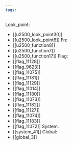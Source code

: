 ```yaml
---
tags:
---
```

Look_point:
- [[u2500_look_point30]]
- [[u2500_look_point6]]
Fn:
- [[u2500_function8]]
- [[u2500_function7]]
- [[u2500_function17]]
Flag:
- [[flag_11128]]
- [[flag_9623]]
- [[flag_11075]]
- [[flag_11181]]
- [[flag_11129]]
- [[flag_11014]]
- [[flag_11180]]
- [[flag_11073]]
- [[flag_11182]]
- [[flag_11127]]
- [[flag_11074]]
- [[flag_11183]]
- [[flag_11072]]
System:
- [[system_41]]
Global:
- [[global_3]]
